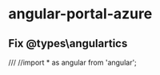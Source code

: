 ﻿# angular-portal-azure

## Fix @types\angulartics

/// <reference types="angular" />
//import * as angular from 'angular';
